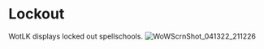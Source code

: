 # Lockout
WotLK displays locked out spellschools.
![WoWScrnShot_041322_211226](https://user-images.githubusercontent.com/78731609/163246631-b84b0bbd-8f6f-4103-96a6-3d413c0292cf.jpg)
